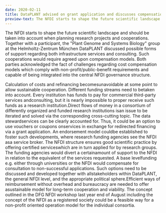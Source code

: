 ```yaml
---
date: 2020-02-11
title: DataPLANT advised on grant application and discusses compensation models with participants
preview-text: The NFDI starts to shape the future scientific landscape and should be taken into account when planning research projects and cooperations. Together with a participant, the "Plant Genome and Systems Biology" group at the Helmholtz-Zentrum München DataPLANT discussed possible forms of support regarding both infrastructure services and consulting.
---
```


The NFDI starts to shape the future scientific landscape and should be taken into account when planning research projects and cooperations. Together with a participant, the "Plant Genome and Systems Biology" group at the Helmholtz-Zentrum München DataPLANT discussed possible forms of support regarding both infrastructure services and consulting. Such cooperations would require agreed upon compensation models. Both parties acknowledged the fact of challenges regarding cost compensation models which comply with non-profit/public-benefit requirements and capable of being integrated into the central NFDI governance structure.

Calculation of costs and refinancing becomesunavoidable at some point to allow sustainable cooperation. Different funding streams need to betaken into account. Every institution has funds to pay for commercial third-party services andconsulting, but it is nearly impossible to proper receive such funds as a research institution.Direct flows of money in a consortium of differently organized and funded research institutions isan issue to be iterated and solved via the corresponding cross-cutting topic. The data stewardservices can be clearly accounted for. Thus, it could be an option to use vouchers or coupons onservices in exchange for redirected financing via a grant application. An endorsement model couldbe established to foster such developments, where research funding agencies see the NFDI asa service broker. The NFDI structure ensures good scientific practice by offering certified serviceswhich are in turn applied for by research groups. The funding agencies would divert a certainamount of support to the NFDI in relation to the equivalent of the services requested. A base levelfunding e.g. either through universities or the NFDI would compensate for consultation to non-successful applications. Such options need to be discussed and developed together with allstakeholders within DataPLANT, the general NFDI level, and the appropriate political sphere.Efficient ways of reimbursement without overhead and bureaucracy are needed to offer asustainable model for long-term cooperation and viability. The concept outlined in the DFG NFDI workshop last year end of August including the concept of the NFDI as a registered society could be a feasible way for a non-profit oriented operation model for the individual consortia. 